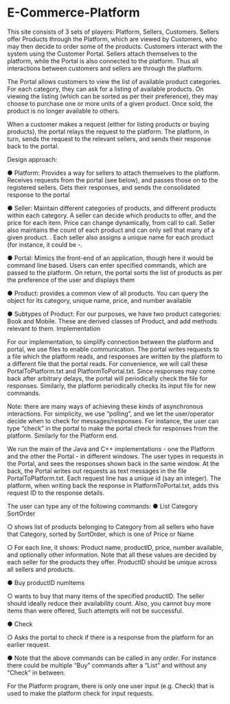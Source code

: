 # E-Commerce-Platform

This site consists of 3 sets of players: Platform, Sellers, Customers. 
Sellers offer Products through the Platform, which are viewed by Customers, who may then decide to order some of the products.
Customers interact with the system using the Customer Portal. Sellers attach themselves to the
platform, while the Portal is also connected to the platform. Thus all interactions between
customers and sellers are through the platform. 

The Portal allows customers to view the list of available product categories. For each category,
they can ask for a listing of available products. On viewing the listing (which can be sorted as
per their preference), they may choose to purchase one or more units of a given product. Once
sold, the product is no longer available to others.

When a customer makes a request (either for listing products or buying products), the portal
relays the request to the platform. The platform, in turn, sends the request to the relevant
sellers, and sends their response back to the portal.

Design approach:

● Platform: Provides a way for sellers to attach themselves to the platform. Receives
requests from the portal (see below), and passes those on to the registered sellers. Gets
their responses, and sends the consolidated response to the portal

● Seller: Maintain different categories of products, and different products within each
category. A seller can decide which products to offer, and the price for each item. Price
can change dynamically, from call to call. Seller also maintains the count of each product
and can only sell that many of a given product. . Each seller also assigns a unique name
for each product (for instance, it could be <seller name>-<product name>.

● Portal: Mimics the front-end of an application, though here it would be command line
based. Users can enter specified commands, which are passed to the platform. On
return, the portal sorts the list of products as per the preference of the user and displays
them

● Product: provides a common view of all products. You can query the object for its
category, unique name, price, and number available

● Subtypes of Product: For our purposes, we have two product categories: Book and
Mobile. These are derived classes of Product, and add methods relevant to them.
Implementation

For our implementation, to simplify connection between the platform and portal, we use files to
enable communication. The portal writes requests to a file which the platform reads, and
responses are written by the platform to a different file that the portal reads. For convenience,
we will call these PortalToPlatform.txt and PlatformToPortal.txt. Since responses may come
back after arbitrary delays, the portal will periodically check the file for responses. Similarly, the
platform periodically checks its input file for new commands.

Note: there are many ways of achieving these kinds of asynchronous interactions. For simplicity,
we use “polling”, and we let the user/operator decide when to check for messages/responses.
For instance, the user can type “check” in the portal to make the portal check for responses from
the platform. Similarly for the Platform end.

We run the main of the Java and C++ implementations - one the Platform and the other the
Portal - in different windows. The user types in requests in the Portal, and sees the responses
shown back in the same window. At the back, the Portal writes out requests as text messages in
the file PortalToPlatform.txt. Each request line has a unique id (say an integer). The platform,
when writing back the response in PlatformToPortal.txt, adds this request ID to the response
details.

The user can type any of the following commands:
● List Category SortOrder

○ shows list of products belonging to Category from all sellers who have that
Category, sorted by SortOrder, which is one of Price or Name

○ For each line, it shows:
Product name, productID, price, number available, and optionally other
information. Note that all these values are decided by each seller for the products
they offer. ProductID should be unique across all sellers and products.

● Buy productID numItems

○ wants to buy that many items of the specified productID. The seller should ideally
reduce their availability count. Also, you cannot buy more items than were
offered, Such attempts will not be successful.

● Check

○ Asks the portal to check if there is a response from the platform for an earlier
request.

● Note that the above commands can be called in any order. For instance there could be
multiple “Buy” commands after a “List” and without any “Check” in between.

For the Platform program, there is only one user input (e.g. Check) that is used to make the
platform check for input requests.
